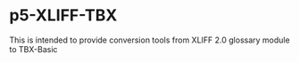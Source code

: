 # p5-XLIFF-TBX
This is intended to provide conversion tools from XLIFF 2.0 glossary module to TBX-Basic
